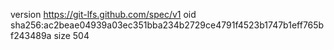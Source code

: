 version https://git-lfs.github.com/spec/v1
oid sha256:ac2beae04939a03ec351bba234b2729ce4791f4523b1747b1eff765bf243489a
size 504
